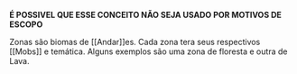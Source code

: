 **É POSSIVEL QUE ESSE CONCEITO NÃO SEJA USADO POR MOTIVOS DE ESCOPO**

Zonas são biomas de [[Andar]]es.
Cada zona tera seus respectivos [[Mobs]] e temática.
Alguns exemplos são uma zona de floresta e outra de Lava.